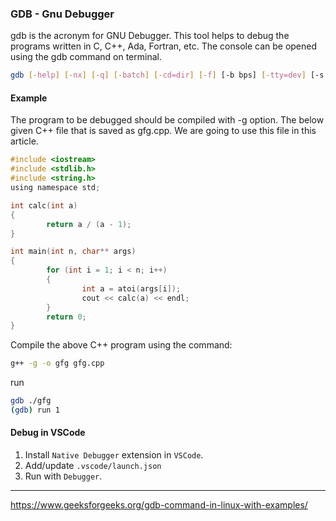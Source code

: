 ### GDB - Gnu Debugger
gdb is the acronym for GNU Debugger. This tool helps to debug the programs written in C, C++, Ada, Fortran, etc. The console can be opened using the gdb command on terminal.

```bash
gdb [-help] [-nx] [-q] [-batch] [-cd=dir] [-f] [-b bps] [-tty=dev] [-s symfile] [-e prog] [-se prog] [-c core] [-x cmds] [-d dir] [prog[core|procID]]
```

#### Example

The program to be debugged should be compiled with -g option. The below given C++ file that is saved as gfg.cpp. We are going to use this file in this article.

```c
#include <iostream>
#include <stdlib.h>
#include <string.h>
using namespace std;

int calc(int a)
{
        return a / (a - 1);
}

int main(int n, char** args)
{
        for (int i = 1; i < n; i++)
        {
                int a = atoi(args[i]);
                cout << calc(a) << endl;
        }
        return 0;
}
```

Compile the above C++ program using the command:

```bash
g++ -g -o gfg gfg.cpp
```

run

```bash
gdb ./gfg
(gdb) run 1
```

#### Debug in VSCode

1. Install `Native Debugger` extension in `VSCode`. 
2. Add/update `.vscode/launch.json` 
3. Run with `Debugger`.


---

https://www.geeksforgeeks.org/gdb-command-in-linux-with-examples/